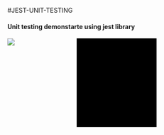 #JEST-UNIT-TESTING

<h4>Unit testing demonstarte using jest library</h4>

<div style="height:200px;background:black;width:180px;position:absolute;left:40%">
</div>

<img src="https://assets-global.website-files.com/60acbb950c4d66d0ab3e2007/60d8428dec72dd71f6bf41dc_serverless-1-with-technology-names.png">
